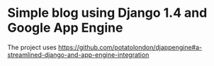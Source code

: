 # Simple blog using Django 1.4 and Google App Engine 

The project uses https://github.com/potatolondon/djappengine#a-streamlined-django-and-app-engine-integration